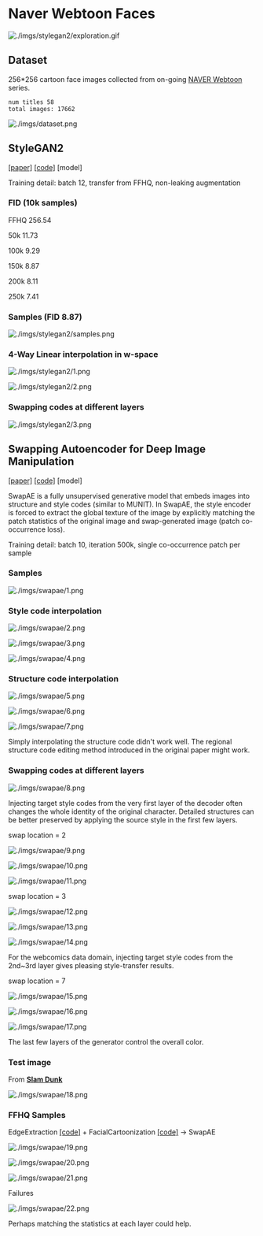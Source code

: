 # **Naver Webtoon Faces**

![./imgs/stylegan2/exploration.gif](./imgs/stylegan2/exploration.gif)

## Dataset


256*256 cartoon face images collected from on-going [NAVER Webtoon](https://comic.naver.com/index.nhn) series.

```
num titles 58
total images: 17662
```

![./imgs/dataset.png](./imgs/datasets.png)


## StyleGAN2


[[paper]](https://arxiv.org/abs/1912.04958) [[code]](https://github.com/rosinality/stylegan2-pytorch) [model]

Training detail: batch 12, transfer from FFHQ, non-leaking augmentation

### FID (10k samples)

FFHQ 256.54

50k 11.73

100k 9.29

150k 8.87

200k 8.11

250k 7.41


### Samples (FID 8.87)

![./imgs/stylegan2/samples.png](./imgs/stylegan2/samples.png)


### 4-Way Linear interpolation in w-space

![./imgs/stylegan2/1.png](./imgs/stylegan2/1.png)

![./imgs/stylegan2/2.png](./imgs/stylegan2/2.png)


### Swapping codes at different layers

![./imgs/stylegan2/3.png](./imgs/stylegan2/3.png)



## Swapping Autoencoder for Deep Image Manipulation


[[paper]](https://arxiv.org/abs/2007.00653) [[code]](https://github.com/rosinality/swapping-autoencoder-pytorch) [model]

SwapAE is a fully unsupervised generative model that embeds images into structure and style codes (similar to MUNIT). In SwapAE, the style encoder is forced to extract the global texture of the image by explicitly matching the patch statistics of the original image and swap-generated image (patch co-occurrence loss).

Training detail: batch 10, iteration 500k, single co-occurrence patch per sample

### Samples

![./imgs/swapae/1.png](./imgs/swapae/1.png)


### Style code interpolation

![./imgs/swapae/2.png](./imgs/swapae/2.png)

![./imgs/swapae/3.png](./imgs/swapae/3.png)

![./imgs/swapae/4.png](./imgs/swapae/4.png)


### Structure code interpolation

![./imgs/swapae/5.png](./imgs/swapae/5.png)

![./imgs/swapae/6.png](./imgs/swapae/6.png)

![./imgs/swapae/7.png](./imgs/swapae/7.png)

Simply interpolating the structure code didn't work well. The regional structure code editing method introduced in the original paper might work.


### Swapping codes at different layers

![./imgs/swapae/8.png](./imgs/swapae/8.png)

Injecting target style codes from the very first layer of the decoder often changes the whole identity of the original character. Detailed structures can be better preserved by applying the source style in the first few layers.

swap location = 2

![./imgs/swapae/9.png](./imgs/swapae/9.png)

![./imgs/swapae/10.png](./imgs/swapae/10.png)

![./imgs/swapae/11.png](./imgs/swapae/11.png)

swap location = 3

![./imgs/swapae/12.png](./imgs/swapae/12.png)

![./imgs/swapae/13.png](./imgs/swapae/13.png)

![./imgs/swapae/14.png](./imgs/swapae/14.png)

For the webcomics data domain, injecting target style codes from the 2nd~3rd layer gives pleasing style-transfer results.

swap location = 7

![./imgs/swapae/15.png](./imgs/swapae/15.png)

![./imgs/swapae/16.png](./imgs/swapae/16.png)

![./imgs/swapae/17.png](./imgs/swapae/17.png)

The last few layers of the generator control the overall color.


### Test image
From [**Slam Dunk**](https://en.wikipedia.org/wiki/Slam_Dunk_(manga))

![./imgs/swapae/18.png](./imgs/swapae/18.png)


### FFHQ Samples
EdgeExtraction [[code]](https://github.com/xavysp/DexiNed/tree/master/DexiNed-Pytorch)  + FacialCartoonization [[code]](https://github.com/SystemErrorWang/FacialCartoonization) → SwapAE

![./imgs/swapae/19.png](./imgs/swapae/19.png)

![./imgs/swapae/20.png](./imgs/swapae/20.png)

![./imgs/swapae/21.png](./imgs/swapae/21.png)

Failures

![./imgs/swapae/22.png](./imgs/swapae/22.png)

Perhaps matching the statistics at each layer could help.

